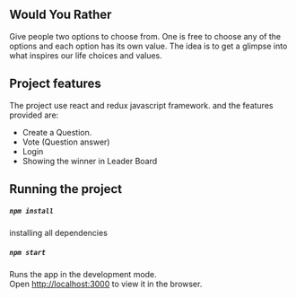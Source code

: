 ## Would You Rather

Give people two options to choose from. One is free to choose any of the options and each option has its own value. The idea is to get a glimpse into what inspires our life choices and values.


## Project features
The project use react and redux javascript framework.
and the features provided are: 
- Create a Question.
- Vote (Question answer)
- Login 
- Showing the winner in Leader Board



## Running the project
##### `npm install`

installing all dependencies
##### `npm start`

Runs the app in the development mode.<br>
Open [http://localhost:3000](http://localhost:3000) to view it in the browser.

